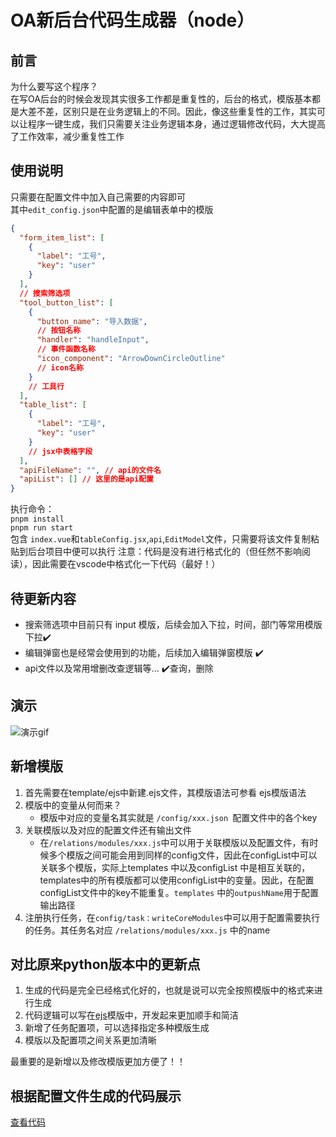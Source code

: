 # OA新后台代码生成器（node）
## 前言
为什么要写这个程序？  
在写OA后台的时候会发现其实很多工作都是重复性的，后台的格式，模版基本都是大差不差，区别只是在业务逻辑上的不同。因此，像这些重复性的工作，其实可以让程序一键生成，我们只需要关注业务逻辑本身，通过逻辑修改代码，大大提高了工作效率，减少重复性工作
## 使用说明
只需要在配置文件中加入自己需要的内容即可  
其中`edit_config.json`中配置的是编辑表单中的模版  
```json
{
  "form_item_list": [
    {
      "label": "工号",
      "key": "user"
    }
  ],
  // 搜索筛选项
  "tool_button_list": [
    {
      "button_name": "导入数据",
      // 按钮名称
      "handler": "handleInput",
      // 事件函数名称
      "icon_component": "ArrowDownCircleOutline"
      // icon名称
    }
    // 工具行
  ],
  "table_list": [
    {
      "label": "工号",
      "key": "user"
    }
    // jsx中表格字段
  ],
  "apiFileName": "", // api的文件名
  "apiList": [] // 这里的是api配置
}
```
执行命令：  
 `pnpm install`   
 `pnpm run start`  
包含 `index.vue`和`tableConfig.jsx`,`api`,`EditModel`文件，只需要将该文件复制粘贴到后台项目中便可以执行
注意：代码是没有进行格式化的（但任然不影响阅读），因此需要在vscode中格式化一下代码（最好！）

## 待更新内容

- 搜索筛选项中目前只有 input 模版，后续会加入下拉，时间，部门等常用模版 下拉✔️
- 编辑弹窗也是经常会使用到的功能，后续加入编辑弹窗模版 ✔️
- api文件以及常用增删改查逻辑等... ️✔️查询，删除
## 演示
![演示gif](./doc/img/18.gif)

## 新增模版
1. 首先需要在template/ejs中新建.ejs文件，其模版语法可参看 ejs模版语法
2. 模版中的变量从何而来？
   - 模版中对应的变量名其实就是 `/config/xxx.json `配置文件中的各个key
3. 关联模版以及对应的配置文件还有输出文件
   - 在`/relations/modules/xxx.js`中可以用于关联模版以及配置文件，有时候多个模版之间可能会用到同样的config文件，因此在configList中可以关联多个模版，实际上templates 中以及configList 中是相互关联的，templates中的所有模版都可以使用configList中的变量。因此，在配置configList文件中的key不能重复。`templates` 中的`outpushName`用于配置输出路径
4. 注册执行任务，在`config/task：writeCoreModules`中可以用于配置需要执行的任务。其任务名对应 `/relations/modules/xxx.js` 中的name 

## 对比原来python版本中的更新点
1. 生成的代码是完全已经格式化好的，也就是说可以完全按照模版中的格式来进行生成
2. 代码逻辑可以写在[ejs](https://ejs.bootcss.com/#install)模版中，开发起来更加顺手和简洁
3. 新增了任务配置项，可以选择指定多种模版生成
4. 模版以及配置项之间关系更加清晰

最重要的是新增以及修改模版更加方便了！！

## 根据配置文件生成的代码展示
[查看代码](./doc/demoCode.md)
